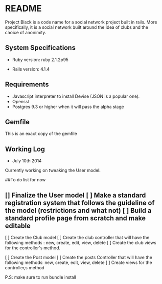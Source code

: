 # README

Project Black is a code name for a social network project built in rails. More specifically, it is a social network built around the idea of clubs and the choice of anonimity.

## System Specifications

* Ruby version: ruby 2.1.2p95

* Rails version: 4.1.4

## Requirements

* Javascript interpreter to install Devise (JSON is a popular one).
* Openssl
* Postgres 9.3 or higher when it will pass the alpha stage

## Gemfile

This is an exact copy of the gemfile

## Working Log

* July 10th 2014

Currently working on tweaking the User model. 

##To do list for now

[] Finalize the User model
[ ] Make a standard registration system that follows the guideline of the model (restrictions and what not)
[ ] Build a standard profile page from scratch and make editable
---
[ ] Create the Club model
[ ] Create the club controller that will have the following methods : new, create, edit, view, delete
[ ] Create the club views for the controller's method.

[ ] Create the Post model
[ ] Create the posts Controller that will have the following methods: new, create, edit, view, delete
[ ] Create views for the controller,s method

P.S: make sure to run bundle install

